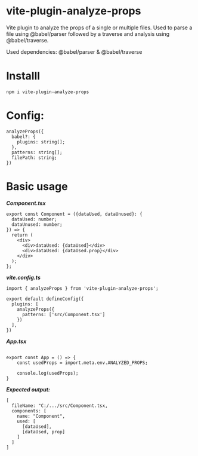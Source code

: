 # vite-plugin-analyze-props

Vite plugin to analyze the props of a single or multiple files.
Used to parse a file using @babel/parser followed by a traverse and analysis using @babel/traverse.

Used dependencies: @babel/parser & @babel/traverse

# Installl

```npm i vite-plugin-analyze-props```

# Config:

```
analyzeProps({
  babel?: {
    plugins: string[];
  },
  patterns: string[];
  filePath: string;
})
```

# Basic usage

***Component.tsx***
```
export const Component = ({dataUsed, dataUnused}: {
  dataUsed: number;
  dataUnused: number;
}) => {
  return (
    <div>
      <div>dataUsed: {dataUsed}</div>
      <div>dataUsed: {dataUsed.prop}</div>
    </div>
  );
};
```

***vite.config.ts***
```
import { analyzeProps } from 'vite-plugin-analyze-props';

export default defineConfig({
  plugins: [
    analyzeProps({
      patterns: ['src/Component.tsx']
    })
  ],
})
```

***App.tsx***
```

export const App = () => {
    const usedProps = import.meta.env.ANALYZED_PROPS;

    console.log(usedProps);
}
```

***Expected output:***
```
[
  fileName: "C:/.../src/Component.tsx,
  components: [
    name: "Component",
    used: [
      [dataUsed],
      [dataUsed, prop]
    ]
  ]
]
```